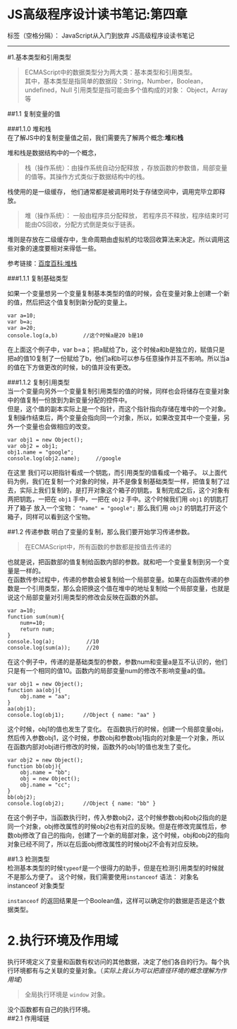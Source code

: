 # JS高级程序设计读书笔记:第四章

标签（空格分隔）： JavaScript从入门到放弃 JS高级程序设读书笔记

---

#1.基本类型和引用类型  
> ECMAScript中的数据类型分为两大类：基本类型和引用类型。  
其中，基本类型是指简单的数据段：String，Number，Boolean，undefined，Null
引用类型是指可能由多个值构成的对象： Object，Array等  

##1.1 复制变量的值  

###1.1.0  堆和栈  
在了解JS中的复制变量值之前，我们需要先了解两个概念:**堆**和**栈**  

堆和栈是数据结构中的一个概念，  
>栈（操作系统）：由操作系统自动分配释放 ，存放函数的参数值，局部变量的值等。其操作方式类似于数据结构中的栈。      

栈使用的是一级缓存， 他们通常都是被调用时处于存储空间中，调用完毕立即释放。
  
>堆（操作系统）： 一般由程序员分配释放， 若程序员不释放，程序结束时可能由OS回收，分配方式倒是类似于链表。  

堆则是存放在二级缓存中，生命周期由虚拟机的垃圾回收算法来决定。所以调用这些对象的速度要相对来得低一些。  

参考链接：[百度百科:堆栈](http://baike.baidu.com/link?url=eoPXt8z2o1-G2Xuve8Lbu8Tf5jVuIS2k68z9rSZ5Ar_ufHvQLmNic2QV7CcEshq5Z0ZmEwcn7sNWBZIiLD4-Pa)  

###1.1.1 复制基础类型

如果一个变量想另一个变量复制基本类型的值的时候，会在变量对象上创建一个新的值，然后把这个值复制到新分配的变量上。

    var a=10;
    var b=a;
    var a=20;
    console.log(a,b)        //这个时候a是20 b是10
    
在上面这个例子中，var b=a； 把a赋给了b，这个时候a和b是独立的，赋值只是把a的值10复制了一份赋给了b，他们a和b可以参与任意操作并互不影响。所以当a的值在下方做更改的时候，b的值并没有更改。  

###1.1.2 复制引用类型  
当一个变量向另外一个变量复制引用类型的值的时候，同样也会将储存在变量对象中的值复制一份放到为新变量分配的控件中。  
但是，这个值的副本实际上是一个指针，而这个指针指向存储在堆中的一个对象。  复制操作结束后，两个变量会指向同一个对象，所以，如果改变其中一个变量，另外一个变量也会做相应的改变。  

    var obj1 = new Object();
    var obj2 = obj1;
    obj1.name = "google";
    console.log(obj2.name);     //google
    
在这里 我们可以把指针看成一个钥匙，而引用类型的值看成一个箱子。
以上面代码为例，我们在复制一个对象的时候，并不是像复制基础类型一样，把值复制了过去，实际上我们复制的，是打开对象这个箱子的钥匙，复制完成之后，这个对象有两把钥匙，一把在 `obj1` 手中，一把在 `obj2` 手中。这个时候我们用 `obj1` 的钥匙打开了箱子 放入一个宝物： `"name" = "google";` 那么我们用 `obj2` 的钥匙打开这个箱子，同样可以看到这个宝物。  

##1.2 传递参数
明白了变量的复制，那么我们要开始学习传递参数。  
>在ECMAScript中，所有函数的参数都是按值去传递的    

也就是说，把函数部的值复制给函数内部的参数。就和吧一个变量复制到另一个变量是一样的。  
在函数传参过程中，传递的参数会被复制给一个局部变量。如果在向函数传递的参数是一个引用类型，那么会把换这个值在堆中的地址复制给一个局部变量，也就是说这个局部变量对引用类型的修改会反映在函数的外部。  

    var a=10;
    function sum(num){
        num+=10;
        return num;
    }
    console.log(a);          //10
    console.log(sum(a));     //20  
    
在这个例子中，传递的是基础类型的参数，参数num和变量a是互不认识的，他们只是有一个相同的值10。函数内的局部变量num的修改不影响变量a的值。 

    var obj1 = new Object();
    function aa(obj){
        obj.name = "aa";
    }
    aa(obj1);
    console.log(obj1);      //Object { name: "aa" }

这个时候，obj1的值也发生了变化。 
在函数执行的时候，创建一个局部变量obj，然后传入参数obj1，这个时候，参数obj和参数obj1指向的对象是一个对象，所以在函数内部对obj进行修改的时候，函数外的obj1的值也发生了变化。

    var obj2 = new Object();
    function bb(obj){
        obj.name = "bb";
        obj = new Object();
        obj.name = "cc";
    }
    bb(obj2);
    console.log(obj2);      //Object { name: "bb" }
    
在这个例子中，当函数执行时，传入参数obj2，这个时候参数obj和obj2指向的是同一个对象，obj修改属性的时候obj2也有对应的反映。但是在修改完属性后，参数obj修改了自己的指向，创建了一个新的局部对象，这个时候，obj和obj2的指向对象已经不同了，所以在后面obj修改属性的时候obj2不会有对应反映。  

##1.3 检测类型  
检测基本类型的时候`typeof`是一个很得力的助手，但是在检测引用类型的时候就不是那么方便了。  这个时候，我们需要使用`instanceof`
语法：
    对象名 instanceof 对象类型  

`instanceof` 的返回结果是一个Boolean值，这样可以确定你的数据是否是这个数据类型。   

# 2.执行环境及作用域
执行环境定义了变量和函数有权访问的其他数据，决定了他们各自的行为。每个执行环境都有与之关联的变量对象。（*实际上我认为可以把直径环境的概念理解为作用域*）  
>全局执行环境是 `window` 对象。  

没个函数都有自己的执行环境。  
##2.1 作用域链


    








